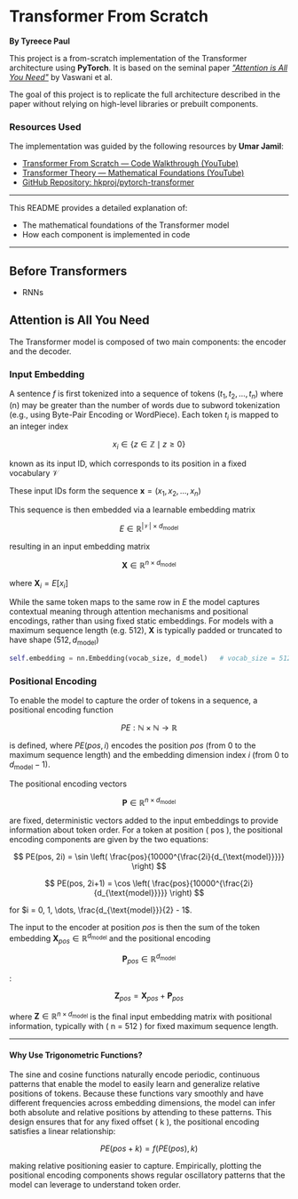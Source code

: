 ﻿# Transformer From Scratch  
**By Tyreece Paul**

This project is a from-scratch implementation of the Transformer architecture using **PyTorch**. It is based on the seminal paper *["Attention is All You Need"](https://arxiv.org/abs/1706.03762)* by Vaswani et al.

The goal of this project is to replicate the full architecture described in the paper without relying on high-level libraries or prebuilt components.

### Resources Used

The implementation was guided by the following resources by **Umar Jamil**:

- [Transformer From Scratch — Code Walkthrough (YouTube)](https://www.youtube.com/watch?v=ISNdQcPhsts&t=8384s)
- [Transformer Theory — Mathematical Foundations (YouTube)](https://www.youtube.com/watch?v=bCz4OMemCcA&t=2704s)
- [GitHub Repository: hkproj/pytorch-transformer](https://github.com/hkproj/pytorch-transformer)

---

This README provides a detailed explanation of:
- The mathematical foundations of the Transformer model
- How each component is implemented in code

---

## Before Transformers
- RNNs

## Attention is All You Need

The Transformer model is composed of two main components: the encoder and the decoder.

### Input Embedding
A sentence $f$ is first tokenized into a sequence of tokens $(t_1, t_2, \dots, t_n)$
where \(n\) may be greater than the number of words due to subword tokenization (e.g., using Byte-Pair Encoding or WordPiece). 
Each token $t_i$ is mapped to an integer index

$$
x_i \in \{ z \in \mathbb{Z} \mid z \geq 0 \}
$$

known as its input ID, which corresponds to its position in a fixed vocabulary $\mathcal{V}$

These input IDs form the sequence $\mathbf{x} = (x_1, x_2, \dots, x_n)$

This sequence is then embedded via a learnable embedding matrix

$$
E \in \mathbb{R}^{|\mathcal{V}| \times d_{\text{model}}}
$$

resulting in an input embedding matrix

$$
\mathbf{X} \in \mathbb{R}^{n \times d_{\text{model}}}
$$

where $\mathbf{X}_i = E[x_i]$

While the same token maps to the same row in $E$ the model captures contextual meaning through attention mechanisms and positional encodings, rather than using fixed static embeddings. For models with a maximum sequence length (e.g. 512), $\mathbf{X}$ is typically padded or truncated to have shape $(512, d_{\text{model}})$ 

```python
self.embedding = nn.Embedding(vocab_size, d_model)   # vocab_size = 512
```

### Positional Encoding

To enable the model to capture the order of tokens in a sequence, a positional encoding function 

$$
PE: \mathbb{N} \times \mathbb{N} \to \mathbb{R}
$$ 

is defined, where $PE(pos, i)$ encodes the position $pos$ (from 0 to the maximum sequence length) and the embedding dimension index $i$ (from 0 to $d_{\text{model}} - 1$).

The positional encoding vectors 

$$
\mathbf{P} \in \mathbb{R}^{n \times d_{\text{model}}}
$$ 

are fixed, deterministic vectors added to the input embeddings to provide information about token order. For a token at position \( pos \), the positional encoding components are given by the two equations:

$$
PE(pos, 2i) = \sin \left( \frac{pos}{10000^{\frac{2i}{d_{\text{model}}}}} \right)
$$

$$
PE(pos, 2i+1) = \cos \left( \frac{pos}{10000^{\frac{2i}{d_{\text{model}}}}} \right)
$$

for $i = 0, 1, \dots, \frac{d_{\text{model}}}{2} - 1$.

The input to the encoder at position $pos$ is then the sum of the token embedding $\mathbf{X}_{pos} \in \mathbb{R}^{d_{\text{model}}}$ and the positional encoding

$$ 
\mathbf{P}_{pos} \in \mathbb{R}^{d_{\text{model}}}
$$

:

$$
\mathbf{Z}_{pos} = \mathbf{X}_{pos} + \mathbf{P}_{pos}
$$

where $\mathbf{Z} \in \mathbb{R}^{n \times d_{\text{model}}}$ is the final input embedding matrix with positional information, typically with \( n = 512 \) for fixed maximum sequence length.

---

#### Why Use Trigonometric Functions?

The sine and cosine functions naturally encode periodic, continuous patterns that enable the model to easily learn and generalize relative positions of tokens. Because these functions vary smoothly and have different frequencies across embedding dimensions, the model can infer both absolute and relative positions by attending to these patterns. This design ensures that for any fixed offset \( k \), the positional encoding satisfies a linear relationship:

$$
PE(pos + k) = f(PE(pos), k)
$$

making relative positioning easier to capture. Empirically, plotting the positional encoding components shows regular oscillatory patterns that the model can leverage to understand token order.

